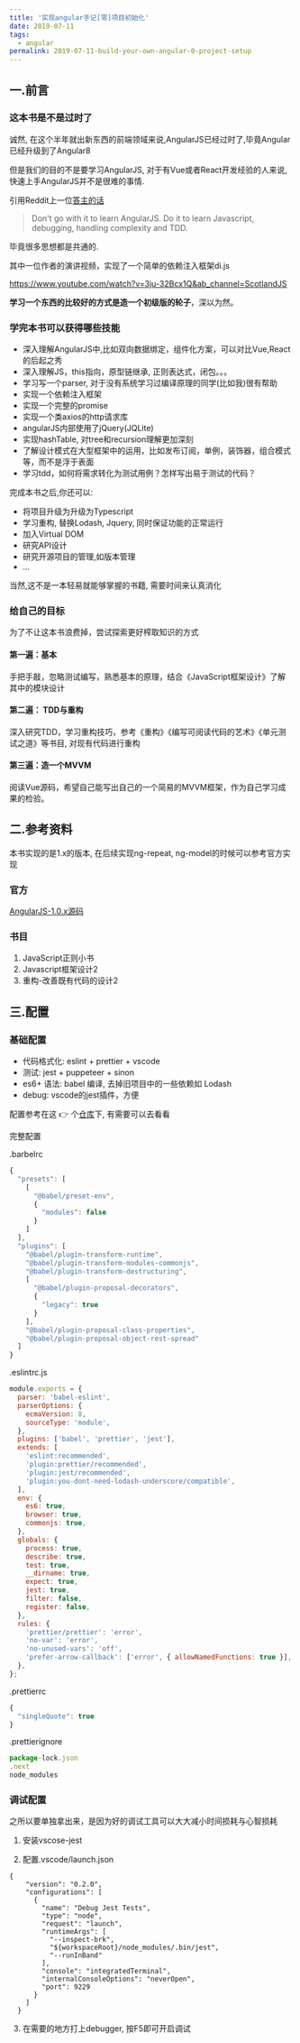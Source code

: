 ```yaml
---
title: '实现angular手记[零]项目初始化'
date: 2019-07-11
tags:
  - angular
permalink: 2019-07-11-build-your-own-angular-0-project-setup
---
```


## 一.前言

### 这本书是不是过时了

诚然, 在这个半年就出新东西的前端领域来说,AngularJS已经过时了,毕竟Angular已经升级到了Angular8

但是我们的目的不是要学习AngularJS, 对于有Vue或者React开发经验的人来说, 快速上手AngularJS并不是很难的事情.

引用Reddit上一位[答主的话](https://www.reddit.com/r/angularjs/comments/cxlf09/how_relevant_is_the_book_build_your_own_angularjs/eyozfzf?utm_source=share&utm_medium=web2x&context=3)
> Don't go with it to learn AngularJS. Do it to learn Javascript, debugging, handling complexity and TDD.

毕竟很多思想都是共通的.

其中一位作者的演讲视频，实现了一个简单的依赖注入框架di.js

<https://www.youtube.com/watch?v=3ju-32Bcx1Q&ab_channel=ScotlandJS>

**学习一个东西的比较好的方式是造一个初级版的轮子**，深以为然。

### 学完本书可以获得哪些技能

- 深入理解AngularJS中,比如双向数据绑定，组件化方案，可以对比Vue,React的后起之秀
- 深入理解JS，this指向，原型链继承, 正则表达式，闭包。。。
- 学习写一个parser, 对于没有系统学习过编译原理的同学(比如我)很有帮助
- 实现一个依赖注入框架
- 实现一个完整的promise
- 实现一个类axios的http请求库
- angularJS内部使用了jQuery(JQLite)
- 实现hashTable, 对tree和recursion理解更加深刻
- 了解设计模式在大型框架中的运用，比如发布订阅，单例，装饰器，组合模式等，而不是浮于表面
- 学习tdd，如何将需求转化为测试用例？怎样写出易于测试的代码？

完成本书之后,你还可以:

- 将项目升级为升级为Typescript
- 学习重构, 替换Lodash, Jquery, 同时保证功能的正常运行
- 加入Virtual DOM
- 研究API设计
- 研究开源项目的管理,如版本管理
- ...

当然,这不是一本轻易就能够掌握的书籍, 需要时间来认真消化

### 给自己的目标

为了不让这本书浪费掉，尝试探索更好榨取知识的方式

#### 第一遍：基本

手把手敲，忽略测试编写，熟悉基本的原理，结合《JavaScript框架设计》了解其中的模块设计

#### 第二遍： TDD与重构

深入研究TDD，学习重构技巧，参考《重构》《编写可阅读代码的艺术》《单元测试之道》等书目, 对现有代码进行重构

#### 第三遍：造一个MVVM

阅读Vue源码，希望自己能写出自己的一个简易的MVVM框架，作为自己学习成果的检验。

## 二.参考资料

本书实现的是1.x的版本, 在后续实现ng-repeat, ng-model的时候可以参考官方实现

### 官方

[AngularJS-1.0.x源码](<https://github.com/angular/angular.js/tree/v1.0.x>)

### 书目

1. JavaScript正则小书
2. Javascript框架设计2
3. 重构-改善既有代码的设计2

## 三.配置

### 基础配置

- 代码格式化: eslint + prettier + vscode
- 测试: jest + puppeteer + sinon
- es6+ 语法: babel 编译, 去掉旧项目中的一些依赖如 Lodash
- debug: vscode的jest插件，方便

配置参考在这 👉 个[仓库](https://github.com/chenxiaoyao6228/js-jest-eslint-husky-starter.git)下, 有需要可以去看看

完整配置

.barbelrc

```js
{
  "presets": [
    [
      "@babel/preset-env",
      {
        "modules": false
      }
    ]
  ],
  "plugins": [
    "@babel/plugin-transform-runtime",
    "@babel/plugin-transform-modules-commonjs",
    "@babel/plugin-transform-destructuring",
    [
      "@babel/plugin-proposal-decorators",
      {
        "legacy": true
      }
    ],
    "@babel/plugin-proposal-class-properties",
    "@babel/plugin-proposal-object-rest-spread"
  ]
}
```

.eslintrc.js

```js
module.exports = {
  parser: 'babel-eslint',
  parserOptions: {
    ecmaVersion: 8,
    sourceType: 'module',
  },
  plugins: ['babel', 'prettier', 'jest'],
  extends: [
    'eslint:recommended',
    'plugin:prettier/recommended',
    'plugin:jest/recommended',
    'plugin:you-dont-need-lodash-underscore/compatible',
  ],
  env: {
    es6: true,
    browser: true,
    commonjs: true,
  },
  globals: {
    process: true,
    describe: true,
    test: true,
    __dirname: true,
    expect: true,
    jest: true,
    filter: false,
    register: false,
  },
  rules: {
    'prettier/prettier': 'error',
    'no-var': 'error',
    'no-unused-vars': 'off',
    'prefer-arrow-callback': ['error', { allowNamedFunctions: true }],
  },
};
```

.prettierrc

```js
{
  "singleQuote": true
}
```

.prettierignore

```js
package-lock.json
.next
node_modules
```

### 调试配置

之所以要单独拿出来，是因为好的调试工具可以大大减小时间损耗与心智损耗

1. 安装vscose-jest

2. 配置.vscode/launch.json

```
{
    "version": "0.2.0",
    "configurations": [
      {
        "name": "Debug Jest Tests",
        "type": "node",
        "request": "launch",
        "runtimeArgs": [
          "--inspect-brk",
          "${workspaceRoot}/node_modules/.bin/jest",
          "--runInBand"
        ],
        "console": "integratedTerminal",
        "internalConsoleOptions": "neverOpen",
        "port": 9229
      }
    ]
  }
```

3. 在需要的地方打上debugger, 按F5即可开启调试
